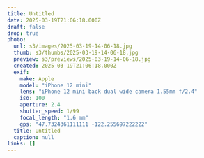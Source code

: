 ```yaml
---
title: Untitled
date: 2025-03-19T21:06:18.000Z
draft: false
drop: true
photo:
  url: s3/images/2025-03-19-14-06-18.jpg
  thumb: s3/thumbs/2025-03-19-14-06-18.jpg
  preview: s3/previews/2025-03-19-14-06-18.jpg
  created: 2025-03-19T21:06:18.000Z
  exif:
    make: Apple
    model: "iPhone 12 mini"
    lens: "iPhone 12 mini back dual wide camera 1.55mm f/2.4"
    iso: 100
    aperture: 2.4
    shutter_speed: 1/99
    focal_length: "1.6 mm"
    gps: "47.7324361111111 -122.255697222222"
  title: Untitled
  caption: null
links: []
---
```

